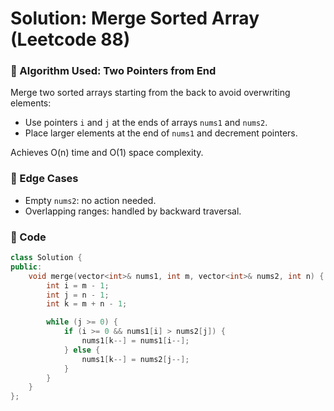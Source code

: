 # Solution: Merge Sorted Array (Leetcode 88)

### 🧠 Algorithm Used: Two Pointers from End

Merge two sorted arrays starting from the back to avoid overwriting elements:
- Use pointers `i` and `j` at the ends of arrays `nums1` and `nums2`.
- Place larger elements at the end of `nums1` and decrement pointers.

Achieves O(n) time and O(1) space complexity.

### 🧪 Edge Cases
- Empty `nums2`: no action needed.
- Overlapping ranges: handled by backward traversal.

### 🧾 Code
```cpp
class Solution {
public:
    void merge(vector<int>& nums1, int m, vector<int>& nums2, int n) {
        int i = m - 1;
        int j = n - 1;
        int k = m + n - 1;

        while (j >= 0) {
            if (i >= 0 && nums1[i] > nums2[j]) {
                nums1[k--] = nums1[i--];
            } else {
                nums1[k--] = nums2[j--];
            }
        }
    }
};
